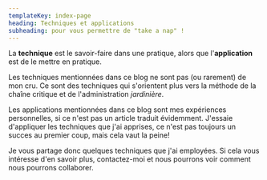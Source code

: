 ```yaml
---
templateKey: index-page
heading: Techniques et applications
subheading: pour vous permettre de "take a nap" !
---
```

La **technique** est le savoir-faire dans une pratique, alors que l'**application** est de le mettre en pratique.

Les techniques mentionnées dans ce blog ne sont pas (ou rarement) de mon cru. Ce sont des techniques qui s'orientent plus vers la méthode de la chaîne critique et de l'administration *jardinière*.

Les applications mentionnées dans ce blog sont mes expériences personnelles, si ce n'est pas un article traduit évidemment. J'essaie d'appliquer les techniques que j'ai apprises, ce n'est pas toujours un succes au premier coup, mais cela vaut la peine!

Je vous partage donc quelques techniques que j'ai employées. Si cela vous intéresse d'en savoir plus, contactez-moi et nous pourrons voir comment nous pourrons collaborer.